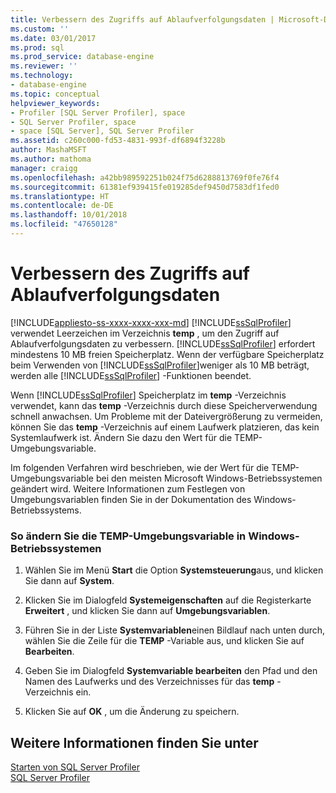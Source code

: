 ```yaml
---
title: Verbessern des Zugriffs auf Ablaufverfolgungsdaten | Microsoft-Dokumentation
ms.custom: ''
ms.date: 03/01/2017
ms.prod: sql
ms.prod_service: database-engine
ms.reviewer: ''
ms.technology:
- database-engine
ms.topic: conceptual
helpviewer_keywords:
- Profiler [SQL Server Profiler], space
- SQL Server Profiler, space
- space [SQL Server], SQL Server Profiler
ms.assetid: c260c000-fd53-4831-993f-df6894f3228b
author: MashaMSFT
ms.author: mathoma
manager: craigg
ms.openlocfilehash: a42bb989592251b024f75d6288813769f0fe76f4
ms.sourcegitcommit: 61381ef939415fe019285def9450d7583df1fed0
ms.translationtype: HT
ms.contentlocale: de-DE
ms.lasthandoff: 10/01/2018
ms.locfileid: "47650128"
---
```

# <a name="improve-access-to-trace-data"></a>Verbessern des Zugriffs auf Ablaufverfolgungsdaten
[!INCLUDE[appliesto-ss-xxxx-xxxx-xxx-md](../../includes/appliesto-ss-xxxx-xxxx-xxx-md.md)]
  [!INCLUDE[ssSqlProfiler](../../includes/sssqlprofiler-md.md)] verwendet Leerzeichen im Verzeichnis **temp** , um den Zugriff auf Ablaufverfolgungsdaten zu verbessern. [!INCLUDE[ssSqlProfiler](../../includes/sssqlprofiler-md.md)] erfordert mindestens 10 MB freien Speicherplatz. Wenn der verfügbare Speicherplatz beim Verwenden von [!INCLUDE[ssSqlProfiler](../../includes/sssqlprofiler-md.md)]weniger als 10 MB beträgt, werden alle [!INCLUDE[ssSqlProfiler](../../includes/sssqlprofiler-md.md)] -Funktionen beendet.  
  
 Wenn [!INCLUDE[ssSqlProfiler](../../includes/sssqlprofiler-md.md)] Speicherplatz im **temp** -Verzeichnis verwendet, kann das **temp** -Verzeichnis durch diese Speicherverwendung schnell anwachsen. Um Probleme mit der Dateivergrößerung zu vermeiden, können Sie das **temp** -Verzeichnis auf einem Laufwerk platzieren, das kein Systemlaufwerk ist. Ändern Sie dazu den Wert für die TEMP-Umgebungsvariable.  
  
 Im folgenden Verfahren wird beschrieben, wie der Wert für die TEMP-Umgebungsvariable bei den meisten Microsoft Windows-Betriebssystemen geändert wird. Weitere Informationen zum Festlegen von Umgebungsvariablen finden Sie in der Dokumentation des Windows-Betriebssystems.  
  
### <a name="to-change-the-temp-environment-variable-in-windows-operating-systems"></a>So ändern Sie die TEMP-Umgebungsvariable in Windows-Betriebssystemen  
  
1.  Wählen Sie im Menü **Start** die Option **Systemsteuerung**aus, und klicken Sie dann auf **System**.  
  
2.  Klicken Sie im Dialogfeld **Systemeigenschaften** auf die Registerkarte **Erweitert** , und klicken Sie dann auf **Umgebungsvariablen**.  
  
3.  Führen Sie in der Liste **Systemvariablen**einen Bildlauf nach unten durch, wählen Sie die Zeile für die **TEMP** -Variable aus, und klicken Sie auf **Bearbeiten**.  
  
4.  Geben Sie im Dialogfeld **Systemvariable bearbeiten** den Pfad und den Namen des Laufwerks und des Verzeichnisses für das **temp** -Verzeichnis ein.  
  
5.  Klicken Sie auf **OK** , um die Änderung zu speichern.  
  
## <a name="see-also"></a>Weitere Informationen finden Sie unter  
 [Starten von SQL Server Profiler](../../tools/sql-server-profiler/start-sql-server-profiler.md)   
 [SQL Server Profiler](../../tools/sql-server-profiler/sql-server-profiler.md)  
  
  

